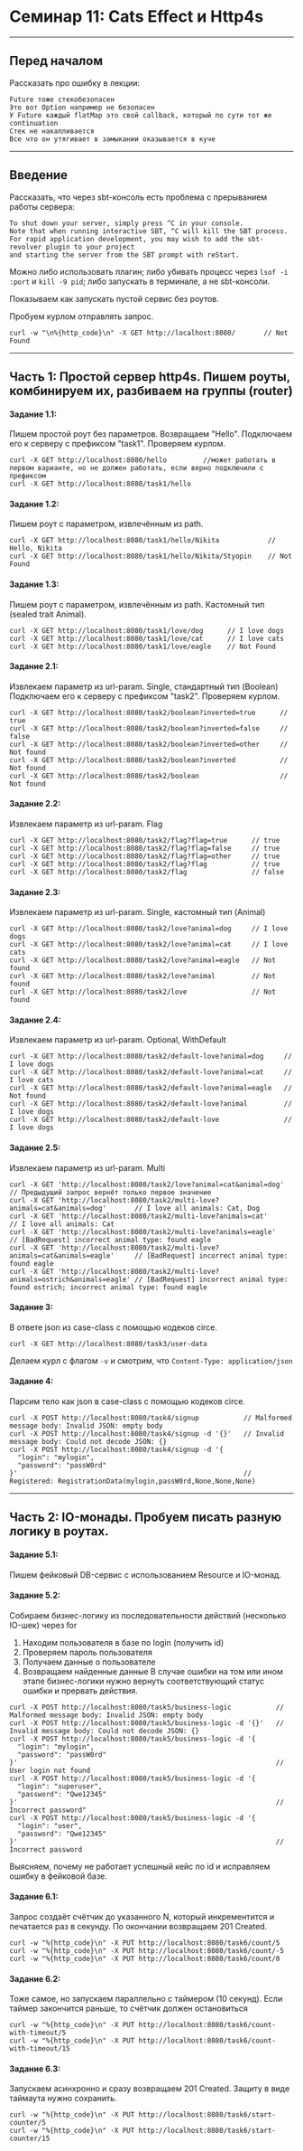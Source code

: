 
# Семинар 11: Cats Effect и Http4s

<hr>

## Перед началом 
Рассказать про ошибку в лекции:
```
Future тоже стекобезопасен
Это вот Option например не безопасен
У Future каждый flatMap это свой callback, который по сути тот же continuation
Стек не накапливается
Все что он утягивает в замыкании оказывается в куче
```

<hr>

## Введение

Рассказать, что через sbt-консоль есть проблема с прерыванием работы сервера:
```
To shut down your server, simply press ^C in your console.
Note that when running interactive SBT, ^C will kill the SBT process.
For rapid application development, you may wish to add the sbt-revolver plugin to your project
and starting the server from the SBT prompt with reStart.
```
Можно либо использовать плагин;
либо убивать процесс через `lsof -i :port` и `kill -9 pid`;
либо запускать в терминале, а не sbt-консоли.

Показываем как запускать пустой сервис без роутов.

Пробуем курлом отправлять запрос.
```
curl -w "\n%{http_code}\n" -X GET http://localhost:8080/       // Not Found
```

<hr>

## Часть 1: Простой сервер http4s. Пишем роуты, комбинируем их, разбиваем на группы (router)

#### Задание 1.1:
Пишем простой роут без параметров. Возвращаем "Hello".
Подключаем его к серверу с префиксом "task1".
Проверяем курлом.
```
curl -X GET http://localhost:8080/hello         //может работать в первом варианте, но не должен работать, если верно подключили с префиксом
curl -X GET http://localhost:8080/task1/hello
```

#### Задание 1.2:
Пишем роут с параметром, извлечённым из path.
```
curl -X GET http://localhost:8080/task1/hello/Nikita            // Hello, Nikita
curl -X GET http://localhost:8080/task1/hello/Nikita/Styopin    // Not Found
```

#### Задание 1.3:
Пишем роут с параметром, извлечённым из path. Кастомный тип (sealed trait Animal).
```
curl -X GET http://localhost:8080/task1/love/dog      // I love dogs
curl -X GET http://localhost:8080/task1/love/cat      // I love cats
curl -X GET http://localhost:8080/task1/love/eagle    // Not Found
```

#### Задание 2.1:
Извлекаем параметр из url-param. Single, стандартный тип (Boolean)
Подключаем его к серверу с префиксом "task2".
Проверяем курлом.
```
curl -X GET http://localhost:8080/task2/boolean?inverted=true      // true
curl -X GET http://localhost:8080/task2/boolean?inverted=false     // false
curl -X GET http://localhost:8080/task2/boolean?inverted=other     // Not found
curl -X GET http://localhost:8080/task2/boolean?inverted           // Not found
curl -X GET http://localhost:8080/task2/boolean                    // Not found
```

#### Задание 2.2:
Извлекаем параметр из url-param. Flag
```
curl -X GET http://localhost:8080/task2/flag?flag=true      // true
curl -X GET http://localhost:8080/task2/flag?flag=false     // true
curl -X GET http://localhost:8080/task2/flag?flag=other     // true
curl -X GET http://localhost:8080/task2/flag?flag           // true
curl -X GET http://localhost:8080/task2/flag                // false
```

#### Задание 2.3:
Извлекаем параметр из url-param. Single, кастомный тип (Animal)
```
curl -X GET http://localhost:8080/task2/love?animal=dog     // I love dogs
curl -X GET http://localhost:8080/task2/love?animal=cat     // I love cats
curl -X GET http://localhost:8080/task2/love?animal=eagle   // Not found
curl -X GET http://localhost:8080/task2/love?animal         // Not found
curl -X GET http://localhost:8080/task2/love                // Not found
```

#### Задание 2.4:
Извлекаем параметр из url-param. Optional, WithDefault
```
curl -X GET http://localhost:8080/task2/default-love?animal=dog     // I love dogs
curl -X GET http://localhost:8080/task2/default-love?animal=cat     // I love cats
curl -X GET http://localhost:8080/task2/default-love?animal=eagle   // Not found
curl -X GET http://localhost:8080/task2/default-love?animal         // I love dogs
curl -X GET http://localhost:8080/task2/default-love                // I love dogs
```

#### Задание 2.5:
Извлекаем параметр из url-param. Multi
```
curl -X GET 'http://localhost:8080/task2/love?animal=cat&animal=dog'               // Предыдущий запрос вернёт только первое значение
curl -X GET 'http://localhost:8080/task2/multi-love?animals=cat&animals=dog'       // I love all animals: Cat, Dog
curl -X GET 'http://localhost:8080/task2/multi-love?animals=cat'                   // I love all animals: Cat
curl -X GET 'http://localhost:8080/task2/multi-love?animals=eagle'                 // [BadRequest] incorrect animal type: found eagle
curl -X GET 'http://localhost:8080/task2/multi-love?animals=cat&animals=eagle'     // [BadRequest] incorrect animal type: found eagle
curl -X GET 'http://localhost:8080/task2/multi-love?animals=ostrich&animals=eagle' // [BadRequest] incorrect animal type: found ostrich; incorrect animal type: found eagle
```


#### Задание 3:
В ответе json из case-class с помощью кодеков circe.
```
curl -X GET http://localhost:8080/task3/user-data
```
Делаем курл с флагом `-v` и смотрим, что `Content-Type: application/json`


#### Задание 4:
Парсим тело как json в case-class с помощью кодеков circe.
```
curl -X POST http://localhost:8080/task4/signup           // Malformed message body: Invalid JSON: empty body
curl -X POST http://localhost:8080/task4/signup -d '{}'   // Invalid message body: Could not decode JSON: {}
curl -X POST http://localhost:8080/task4/signup -d '{
  "login": "mylogin",
  "password": "passW0rd"
}'                                                        // Registered: RegistrationData(mylogin,passW0rd,None,None,None)
```



<hr>

## Часть 2: IO-монады. Пробуем писать разную логику в роутах.

#### Задание 5.1:
Пишем фейковый DB-сервис с использованием Resource и IO-монад.

#### Задание 5.2:
Собираем бизнес-логику из последовательности действий (несколько IO-шек) через for
1) Находим пользователя в базе по login (получить id)
2) Проверяем пароль пользователя
3) Получаем данные о пользователе
4) Возвращаем найденные данные
В случае ошибки на том или ином этапе бизнес-логики нужно вернуть соответствующий статус ошибки и прервать действия.

```
curl -X POST http://localhost:8080/task5/business-logic           // Malformed message body: Invalid JSON: empty body
curl -X POST http://localhost:8080/task5/business-logic -d '{}'   // Invalid message body: Could not decode JSON: {}
curl -X POST http://localhost:8080/task5/business-logic -d '{
  "login": "mylogin",
  "password": "passW0rd"
}'                                                                // User login not found
curl -X POST http://localhost:8080/task5/business-logic -d '{
  "login": "superuser",
  "password": "Qwe12345"
}'                                                                // Incorrect password"
curl -X POST http://localhost:8080/task5/business-logic -d '{
  "login": "user",
  "password": "Qwe12345"
}'                                                                // Incorrect password 
```
Выясняем, почему не работает успешный кейс по id и исправляем ошибку в фейковой базе.


#### Задание 6.1:
Запрос создаёт счётчик до указанного N, который инкрементится и печатается раз в секунду.
По окончании возвращаем 201 Created.
```
curl -w "%{http_code}\n" -X PUT http://localhost:8080/task6/count/5
curl -w "%{http_code}\n" -X PUT http://localhost:8080/task6/count/-5
curl -w "%{http_code}\n" -X PUT http://localhost:8080/task6/count/0
```

#### Задание 6.2:
Тоже самое, но запускаем параллельно с таймером (10 секунд).
Если таймер закончится раньше, то счётчик должен остановиться
```
curl -w "%{http_code}\n" -X PUT http://localhost:8080/task6/count-with-timeout/5
curl -w "%{http_code}\n" -X PUT http://localhost:8080/task6/count-with-timeout/15
```

#### Задание 6.3:
Запускаем асинхронно и сразу возвращаем 201 Created.
Защиту в виде таймаута нужно сохранить.
```
curl -w "%{http_code}\n" -X PUT http://localhost:8080/task6/start-counter/5
curl -w "%{http_code}\n" -X PUT http://localhost:8080/task6/start-counter/15
```


